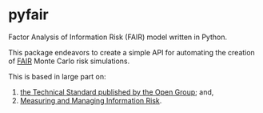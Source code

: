 # pyfair
Factor Analysis of Information Risk (FAIR) model written in Python.

This package endeavors to create a simple API for automating the creation
of [FAIR](https://en.wikipedia.org/wiki/Factor_analysis_of_information_risk) Monte Carlo risk simulations.

This is based in large part on:
1) [the Technical Standard published by the Open Group](http://pubs.opengroup.org/onlinepubs/9699919899/toc.pdf); and,
2) [Measuring and Managing Information Risk](https://www.amazon.com/Measuring-Managing-Information-Risk-Approach-ebook/dp/B00N9YPW5C/ref=sr_1_1?keywords=Measuring+and+Managing+Information+Risk%3A+A+FAIR+Approach&qid=1559271904&s=gateway&sr=8-1).
